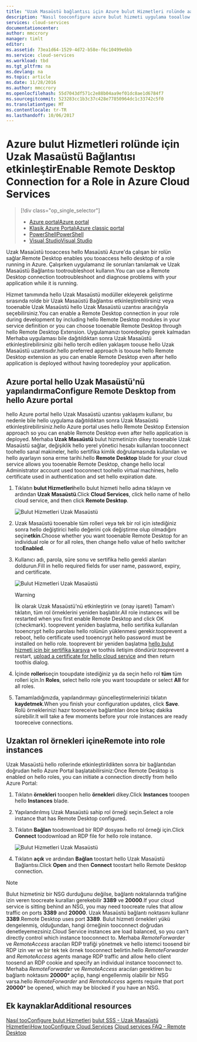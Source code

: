 ```yaml
---
title: "Uzak Masaüstü bağlantısı için Azure bulut Hizmetleri rolünde aaaEnable | Microsoft Docs"
description: "Nasıl tooconfigure azure bulut hizmeti uygulama tooallow Uzak Masaüstü bağlantıları"
services: cloud-services
documentationcenter: 
author: mmccrory
manager: timlt
editor: 
ms.assetid: 73ea1d64-1529-4d72-b58e-f6c10499e6bb
ms.service: cloud-services
ms.workload: tbd
ms.tgt_pltfrm: na
ms.devlang: na
ms.topic: article
ms.date: 11/28/2016
ms.author: mmccrory
ms.openlocfilehash: 55d7043df571c2e88b04aa9ef01dc8ae1d6784f7
ms.sourcegitcommit: 523283cc1b3c37c428e77850964dc1c33742c5f0
ms.translationtype: MT
ms.contentlocale: tr-TR
ms.lasthandoff: 10/06/2017
---
```

# <a name="enable-remote-desktop-connection-for-a-role-in-azure-cloud-services"></a><span data-ttu-id="a22ca-103">Azure bulut Hizmetleri rolünde için Uzak Masaüstü Bağlantısı etkinleştir</span><span class="sxs-lookup"><span data-stu-id="a22ca-103">Enable Remote Desktop Connection for a Role in Azure Cloud Services</span></span>
> [!div class="op_single_selector"]
> * [<span data-ttu-id="a22ca-104">Azure portal</span><span class="sxs-lookup"><span data-stu-id="a22ca-104">Azure portal</span></span>](cloud-services-role-enable-remote-desktop-new-portal.md)
> * [<span data-ttu-id="a22ca-105">Klasik Azure Portalı</span><span class="sxs-lookup"><span data-stu-id="a22ca-105">Azure classic portal</span></span>](cloud-services-role-enable-remote-desktop.md)
> * [<span data-ttu-id="a22ca-106">PowerShell</span><span class="sxs-lookup"><span data-stu-id="a22ca-106">PowerShell</span></span>](cloud-services-role-enable-remote-desktop-powershell.md)
> * [<span data-ttu-id="a22ca-107">Visual Studio</span><span class="sxs-lookup"><span data-stu-id="a22ca-107">Visual Studio</span></span>](../vs-azure-tools-remote-desktop-roles.md)
>
>

<span data-ttu-id="a22ca-108">Uzak Masaüstü tooaccess hello Masaüstü Azure'da çalışan bir rolün sağlar.</span><span class="sxs-lookup"><span data-stu-id="a22ca-108">Remote Desktop enables you tooaccess hello desktop of a role running in Azure.</span></span> <span data-ttu-id="a22ca-109">Çalışırken uygulamanız ile sorunları tanılamak ve Uzak Masaüstü Bağlantısı tootroubleshoot kullanın.</span><span class="sxs-lookup"><span data-stu-id="a22ca-109">You can use a Remote Desktop connection tootroubleshoot and diagnose problems with your application while it is running.</span></span>

<span data-ttu-id="a22ca-110">Hizmet tanımında hello Uzak Masaüstü modüller ekleyerek geliştirme sırasında rolde bir Uzak Masaüstü Bağlantısı etkinleştirebilirsiniz veya tooenable Uzak Masaüstü hello Uzak Masaüstü uzantısı aracılığıyla seçebilirsiniz.</span><span class="sxs-lookup"><span data-stu-id="a22ca-110">You can enable a Remote Desktop connection in your role during development by including hello Remote Desktop modules in your service definition or you can choose tooenable Remote Desktop through hello Remote Desktop Extension.</span></span> <span data-ttu-id="a22ca-111">Uygulamanızı tooredeploy gerek kalmadan Merhaba uygulaması bile dağıtıldıktan sonra Uzak Masaüstü etkinleştirebilirsiniz gibi hello tercih edilen yaklaşım toouse hello Uzak Masaüstü uzantısıdır.</span><span class="sxs-lookup"><span data-stu-id="a22ca-111">hello preferred approach is toouse hello Remote Desktop extension as you can enable Remote Desktop even after hello application is deployed without having tooredeploy your application.</span></span>

## <a name="configure-remote-desktop-from-hello-azure-portal"></a><span data-ttu-id="a22ca-112">Azure portal hello Uzak Masaüstü'nü yapılandırma</span><span class="sxs-lookup"><span data-stu-id="a22ca-112">Configure Remote Desktop from hello Azure portal</span></span>
<span data-ttu-id="a22ca-113">hello Azure portal hello Uzak Masaüstü uzantısı yaklaşımı kullanır, bu nedenle bile hello uygulama dağıtıldıktan sonra Uzak Masaüstü etkinleştirebilirsiniz.</span><span class="sxs-lookup"><span data-stu-id="a22ca-113">hello Azure portal uses hello Remote Desktop Extension approach so you can enable Remote Desktop even after hello application is deployed.</span></span> <span data-ttu-id="a22ca-114">Merhaba **Uzak Masaüstü** bulut hizmetinizin dikey tooenable Uzak Masaüstü sağlar, değişiklik hello yerel yönetici hesabı kullanılan tooconnect toohello sanal makineler, hello sertifika kimlik doğrulamasında kullanılan ve hello ayarlayın sona erme tarihi.</span><span class="sxs-lookup"><span data-stu-id="a22ca-114">hello **Remote Desktop** blade for your cloud service allows you tooenable Remote Desktop, change hello local Administrator account used tooconnect toohello virtual machines, hello certificate used in authentication and set hello expiration date.</span></span>

1. <span data-ttu-id="a22ca-115">Tıklatın **bulut Hizmetleri**hello bulut hizmeti hello adına tıklayın ve ardından **Uzak Masaüstü**.</span><span class="sxs-lookup"><span data-stu-id="a22ca-115">Click **Cloud Services**, click hello name of hello cloud service, and then click **Remote Desktop**.</span></span>

    ![Bulut Hizmetleri Uzak Masaüstü](./media/cloud-services-role-enable-remote-desktop-new-portal/CloudServices_Remote_Desktop.png)

2. <span data-ttu-id="a22ca-117">Uzak Masaüstü tooenable tüm rolleri veya tek bir rol için istediğiniz sonra hello değiştirici hello değerini çok değiştirme olup olmadığını seçin**etkin**.</span><span class="sxs-lookup"><span data-stu-id="a22ca-117">Choose whether you want tooenable Remote Desktop for an individual role or for all roles, then change hello value of hello switcher too**Enabled**.</span></span>

3. <span data-ttu-id="a22ca-118">Kullanıcı adı, parola, süre sonu ve sertifika hello gerekli alanları doldurun.</span><span class="sxs-lookup"><span data-stu-id="a22ca-118">Fill in hello required fields for user name, password, expiry, and certificate.</span></span>

    ![Bulut Hizmetleri Uzak Masaüstü](./media/cloud-services-role-enable-remote-desktop-new-portal/CloudServices_Remote_Desktop_Details.png)

   > [!WARNING]
   > <span data-ttu-id="a22ca-120">İlk olarak Uzak Masaüstü'nü etkinleştirin ve (onay işareti) Tamam'ı tıklatın, tüm rol örneklerini yeniden başlatılır.</span><span class="sxs-lookup"><span data-stu-id="a22ca-120">All role instances will be restarted when you first enable Remote Desktop and click OK (checkmark).</span></span> <span data-ttu-id="a22ca-121">tooprevent yeniden başlatma, hello sertifika kullanılan tooencrypt hello parolası hello rolünün yüklenmesi gerekir.</span><span class="sxs-lookup"><span data-stu-id="a22ca-121">tooprevent a reboot, hello certificate used tooencrypt hello password must be installed on hello role.</span></span> <span data-ttu-id="a22ca-122">tooprevent bir yeniden başlatma [hello bulut hizmeti için bir sertifika karşıya](cloud-services-configure-ssl-certificate.md#step-3-upload-a-certificate) ve toothis iletişim döndürür.</span><span class="sxs-lookup"><span data-stu-id="a22ca-122">tooprevent a restart, [upload a certificate for hello cloud service](cloud-services-configure-ssl-certificate.md#step-3-upload-a-certificate) and then return toothis dialog.</span></span>
   >
   >
3. <span data-ttu-id="a22ca-123">İçinde **rolleri**seçin tooupdate istediğiniz ya da seçin hello rol **tüm** tüm rolleri için.</span><span class="sxs-lookup"><span data-stu-id="a22ca-123">In **Roles**, select hello role you want tooupdate or select **All** for all roles.</span></span>

4. <span data-ttu-id="a22ca-124">Tamamladığınızda, yapılandırmayı güncelleştirmelerinizi tıklatın **kaydetmek**.</span><span class="sxs-lookup"><span data-stu-id="a22ca-124">When you finish your configuration updates, click **Save**.</span></span> <span data-ttu-id="a22ca-125">Rolü örneklerinizi hazır tooreceive bağlantıları önce birkaç dakika sürebilir.</span><span class="sxs-lookup"><span data-stu-id="a22ca-125">It will take a few moments before your role instances are ready tooreceive connections.</span></span>

## <a name="remote-into-role-instances"></a><span data-ttu-id="a22ca-126">Uzaktan rol örnekleri içine</span><span class="sxs-lookup"><span data-stu-id="a22ca-126">Remote into role instances</span></span>
<span data-ttu-id="a22ca-127">Uzak Masaüstü hello rollerinde etkinleştirildikten sonra bir bağlantıdan doğrudan hello Azure Portal başlatabilirsiniz:</span><span class="sxs-lookup"><span data-stu-id="a22ca-127">Once Remote Desktop is enabled on hello roles, you can initiate a connection directly from hello Azure Portal:</span></span>

1. <span data-ttu-id="a22ca-128">Tıklatın **örnekleri** tooopen hello **örnekleri** dikey.</span><span class="sxs-lookup"><span data-stu-id="a22ca-128">Click **Instances** tooopen hello **Instances** blade.</span></span>
2. <span data-ttu-id="a22ca-129">Yapılandırılmış Uzak Masaüstü sahip rol örneği seçin.</span><span class="sxs-lookup"><span data-stu-id="a22ca-129">Select a role instance that has Remote Desktop configured.</span></span>
3. <span data-ttu-id="a22ca-130">Tıklatın **Bağlan** toodownload bir RDP dosyası hello rol örneği için.</span><span class="sxs-lookup"><span data-stu-id="a22ca-130">Click **Connect** toodownload an RDP file for hello role instance.</span></span>

    ![Bulut Hizmetleri Uzak Masaüstü](./media/cloud-services-role-enable-remote-desktop-new-portal/CloudServices_Remote_Desktop_Connect.png)

4. <span data-ttu-id="a22ca-132">Tıklatın **açık** ve ardından **Bağlan** toostart hello Uzak Masaüstü Bağlantısı.</span><span class="sxs-lookup"><span data-stu-id="a22ca-132">Click **Open** and then **Connect** toostart hello Remote Desktop connection.</span></span>

>[!NOTE]
> <span data-ttu-id="a22ca-133">Bulut hizmetiniz bir NSG durduğunu değilse, bağlantı noktalarında trafiğine izin veren toocreate kuralları gerekebilir **3389** ve **20000**.</span><span class="sxs-lookup"><span data-stu-id="a22ca-133">If your cloud service is sitting behind an NSG, you may need toocreate rules that allow traffic on ports **3389** and **20000**.</span></span>  <span data-ttu-id="a22ca-134">Uzak Masaüstü bağlantı noktasını kullanır **3389**.</span><span class="sxs-lookup"><span data-stu-id="a22ca-134">Remote Desktop uses port **3389**.</span></span>  <span data-ttu-id="a22ca-135">Bulut hizmeti örnekleri yükü dengelenmiş, olduğundan, hangi örneğinin tooconnect doğrudan denetleyemezsiniz.</span><span class="sxs-lookup"><span data-stu-id="a22ca-135">Cloud Service instances are load balanced, so you can't directly control which instance tooconnect to.</span></span>  <span data-ttu-id="a22ca-136">Merhaba *RemoteForwarder* ve *RemoteAccess* aracıları RDP trafiği yönetmek ve hello istemci toosend bir RDP izin ver ve bir tek tek örnek tooconnect belirtin.</span><span class="sxs-lookup"><span data-stu-id="a22ca-136">hello *RemoteForwarder* and *RemoteAccess* agents manage RDP traffic and allow hello client toosend an RDP cookie and specify an individual instance tooconnect to.</span></span>  <span data-ttu-id="a22ca-137">Merhaba *RemoteForwarder* ve *RemoteAccess* aracıları gerektiren bu bağlantı noktasını **20000*** açılıp, hangi engellenmiş olabilir bir NSG varsa.</span><span class="sxs-lookup"><span data-stu-id="a22ca-137">hello *RemoteForwarder* and *RemoteAccess* agents require that port **20000*** be opened, which may be blocked if you have an NSG.</span></span>

## <a name="additional-resources"></a><span data-ttu-id="a22ca-138">Ek kaynaklar</span><span class="sxs-lookup"><span data-stu-id="a22ca-138">Additional resources</span></span>

<span data-ttu-id="a22ca-139">[Nasıl tooConfigure bulut Hizmetleri](cloud-services-how-to-configure.md)
[bulut SSS - Uzak Masaüstü Hizmetleri](cloud-services-faq.md)</span><span class="sxs-lookup"><span data-stu-id="a22ca-139">[How tooConfigure Cloud Services](cloud-services-how-to-configure.md)
[Cloud services FAQ - Remote Desktop](cloud-services-faq.md)</span></span>
